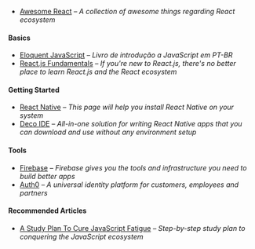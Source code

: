 - [Awesome React](https://github.com/enaqx/awesome-react) *– A collection of awesome things regarding React ecosystem*

#### Basics

- [Eloquent JavaScript](http://braziljs.github.io/eloquente-javascript/) *– Livro de introdução a JavaScript em PT-BR*
- [React.js Fundamentals](http://courses.reactjsprogram.com/p/reactjsfundamentals) *– If you're new to React.js, there's no better place to learn React.js and the React ecosystem*

#### Getting Started

- [React Native](https://facebook.github.io/react-native/docs/getting-started.html) *– This page will help you install React Native on your system*
- [Deco IDE](https://www.decosoftware.com/may-2016-update) *– All-in-one solution for writing React Native apps that you can download and use without any environment setup*

#### Tools

- [Firebase](https://firebase.google.com/) *– Firebase gives you the tools and infrastructure you need to build better apps*
- [Auth0](https://auth0.com/) *– A universal identity platform for customers, employees and partners*

#### Recommended Articles

- [A Study Plan To Cure JavaScript Fatigue](https://medium.com/@sachagreif/a-study-plan-to-cure-javascript-fatigue-8ad3a54f2eb1#.ge74sqo3d) *– Step-by-step study plan to conquering the JavaScript ecosystem*
